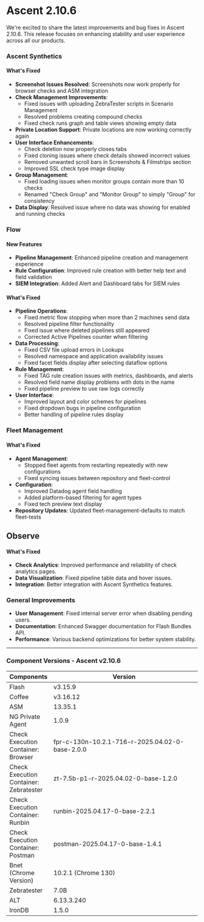 # Ascent 2.10.6

We're excited to share the latest improvements and bug fixes in Ascent 2.10.6. This release focuses on enhancing stability and user experience across all our products.

### &#x20;Ascent Synthetics

#### What's Fixed

* **Screenshot Issues Resolved**: Screenshots now work properly for browser checks and ASM integration
* **Check Management Improvements**:
  * Fixed issues with uploading ZebraTester scripts in Scenario Management
  * Resolved problems creating compound checks
  * Fixed check runs graph and table views showing empty data
* **Private Location Support**: Private locations are now working correctly again
* **User Interface Enhancements**:
  * Check deletion now properly closes tabs
  * Fixed cloning issues where check details showed incorrect values
  * Removed unwanted scroll bars in Screenshots & Filmstrips section
  * Improved SSL check type image display
* **Group Management**:
  * Fixed loading issues when monitor groups contain more than 10 checks
  * Renamed "Check Group" and "Monitor Group" to simply "Group" for consistency
* **Data Display**: Resolved issue where no data was showing for enabled and running checks

### Flow

#### New Features

* **Pipeline Management**: Enhanced pipeline creation and management experience
* **Rule Configuration**: Improved rule creation with better help text and field validation
* **SIEM Integration**: Added Alert and Dashboard tabs for SIEM rules

#### What's Fixed

* **Pipeline Operations**:
  * Fixed metric flow stopping when more than 2 machines send data
  * Resolved pipeline filter functionality
  * Fixed issue where deleted pipelines still appeared
  * Corrected Active Pipelines counter when filtering
* **Data Processing**:
  * Fixed CSV file upload errors in Lookups
  * Resolved namespace and application availability issues
  * Fixed facet fields display after selecting dataflow options
* **Rule Management**:
  * Fixed TAG rule creation issues with metrics, dashboards, and alerts
  * Resolved field name display problems with dots in the name
  * Fixed pipeline preview to use raw logs correctly
* **User Interface**:
  * Improved layout and color schemes for pipelines
  * Fixed dropdown bugs in pipeline configuration
  * Better handling of pipeline rules display

### Fleet Management

#### What's Fixed

* **Agent Management**:
  * Stopped fleet agents from restarting repeatedly with new configurations
  * Fixed syncing issues between repository and fleet-control
* **Configuration**:
  * Improved Datadog agent field handling
  * Added platform-based filtering for agent types
  * Fixed tech preview text display
* **Repository Updates**: Updated fleet-management-defaults to match fleet-tests

## Observe

#### What's Fixed

* **Check Analytics**: Improved performance and reliability of check analytics pages.
* **Data Visualization**: Fixed pipeline table data and hover issues.
* **Integration**: Better integration with Ascent Synthetics features.

### General Improvements

* **User Management**: Fixed internal server error when disabling pending users.
* **Documentation**: Enhanced Swagger documentation for Flash Bundles API.
* **Performance**: Various backend optimizations for better system stability.

***

### Component Versions - Ascent v2.10.6

<table><thead><tr><th>Components</th><th width="410">Version</th></tr></thead><tbody><tr><td>Flash</td><td>v3.15.9</td></tr><tr><td>Coffee</td><td>v3.16.12</td></tr><tr><td>ASM</td><td>13.35.1</td></tr><tr><td>NG Private Agent</td><td>1.0.9</td></tr><tr><td>Check Execution Container: Browser</td><td>fpr-c-130n-10.2.1-716-r-2025.04.02-0-base-2.0.0</td></tr><tr><td>Check Execution Container: Zebratester</td><td>zt-7.5b-p1-r-2025.04.02-0-base-1.2.0</td></tr><tr><td>Check Execution Container: Runbin</td><td>runbin-2025.04.17-0-base-2.2.1</td></tr><tr><td>Check Execution Container: Postman</td><td>postman-2025.04.17-0-base-1.4.1</td></tr><tr><td>Bnet (Chrome Version)</td><td>10.2.1 (Chrome 130)</td></tr><tr><td>Zebratester</td><td>7.0B</td></tr><tr><td>ALT</td><td>6.13.3.240</td></tr><tr><td>IronDB</td><td>1.5.0</td></tr></tbody></table>

